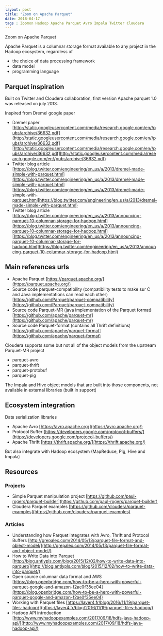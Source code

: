 ```yaml
---
layout: post
title: "Zoom on Apache Parquet"
date: 2018-04-17
tags : Zoomon Hadoop Apache Parquet Avro Impala Twitter Cloudera
---
```


Zoom on Apache Parquet     

Apache Parquet is a columnar storage format available to any project in the Hadoop ecosystem, regardless of    
* the choice of data processing framework
* data model
* programming language

## Parquet inspiration     

Built on Twitter and Cloudera collaboration, first version Apache parquet 1.0 was released on july 2013.

Inspired from Dremel google paper     
* Dremel paper [http://static.googleusercontent.com/media/research.google.com/en//pubs/archive/36632.pdf](http://static.googleusercontent.com/media/research.google.com/en//pubs/archive/36632.pdf][http://static.googleusercontent.com/media/research.google.com/en//pubs/archive/36632.pdf]http://static.googleusercontent.com/media/research.google.com/en//pubs/archive/36632.pdf)
* Twitter blog article [https://blog.twitter.com/engineering/en_us/a/2013/dremel-made-simple-with-parquet.html](https://blog.twitter.com/engineering/en_us/a/2013/dremel-made-simple-with-parquet.html][https://blog.twitter.com/engineering/en_us/a/2013/dremel-made-simple-with-parquet.html]https://blog.twitter.com/engineering/en_us/a/2013/dremel-made-simple-with-parquet.html)
* Twitter blog article [https://blog.twitter.com/engineering/en_us/a/2013/announcing-parquet-10-columnar-storage-for-hadoop.html](https://blog.twitter.com/engineering/en_us/a/2013/announcing-parquet-10-columnar-storage-for-hadoop.html][https://blog.twitter.com/engineering/en_us/a/2013/announcing-parquet-10-columnar-storage-for-hadoop.html]https://blog.twitter.com/engineering/en_us/a/2013/announcing-parquet-10-columnar-storage-for-hadoop.html)

## Main references urls     

* Apache Parquet [https://parquet.apache.org/](https://parquet.apache.org/)
* Source code parquet-compatibility (compatibility tests to make sur C and Java implementations can read each other) [https://github.com/Parquet/parquet-compatibility](https://github.com/Parquet/parquet-compatibility)
* Source code Parquet-MR (java implementation of the Parquet format) [https://github.com/apache/parquet-mr](https://github.com/apache/parquet-mr)
* Source code Parquet-format (contains all Thrift definitions) [https://github.com/apache/parquet-format](https://github.com/apache/parquet-format)

Cloudera supports some but not all of the object models from the upstream Parquet-MR project     
* parquet-avro
* parquet-thrift
* parquet-protobuf
* parquet-pig

The Impala and Hive object models that are built into those components, not available in external libraries (built in support)

## Ecosystem integration    

Data serialization libraries   
* Apache Avro [https://avro.apache.org/](https://avro.apache.org/)
* Protocol Buffer [https://developers.google.com/protocol-buffers/](https://developers.google.com/protocol-buffers/)
* Apache Thrift [https://thrift.apache.org/](https://thrift.apache.org/)

But also integrate with Hadoop ecosystem (MapReduce, Pig, Hive and Impala)

## Resources    

### Projects    
 
* Simple Parquet manipulation project [https://github.com/paul-rogers/parquet-builder](https://github.com/paul-rogers/parquet-builder)
* Cloudera Parquet examples [https://github.com/cloudera/parquet-examples](https://github.com/cloudera/parquet-examples)

### Articles    

* Understanding how Parquet integrates with Avro, Thrift and Protocol Buffers [http://grepalex.com/2014/05/13/parquet-file-format-and-object-model/](http://grepalex.com/2014/05/13/parquet-file-format-and-object-model/)
* How to Write Data into Parquet [http://blog.antlypls.com/blog/2015/12/02/how-to-write-data-into-parquet/](http://blog.antlypls.com/blog/2015/12/02/how-to-write-data-into-parquet/)
* Open source columnar data format and AWS [https://blog.openbridge.com/how-to-be-a-hero-with-powerful-parquet-google-and-amazon-f2ae0f35ee04](https://blog.openbridge.com/how-to-be-a-hero-with-powerful-parquet-google-and-amazon-f2ae0f35ee04)
* Working with Parquet files [https://layer4.fr/blog/2016/11/19/parquet-files-hadoop/](https://layer4.fr/blog/2016/11/19/parquet-files-hadoop/)
* Hadoop API introduction [http://www.myhadoopexamples.com/2017/09/18/hdfs-java-hadoop-api/](http://www.myhadoopexamples.com/2017/09/18/hdfs-java-hadoop-api/)
